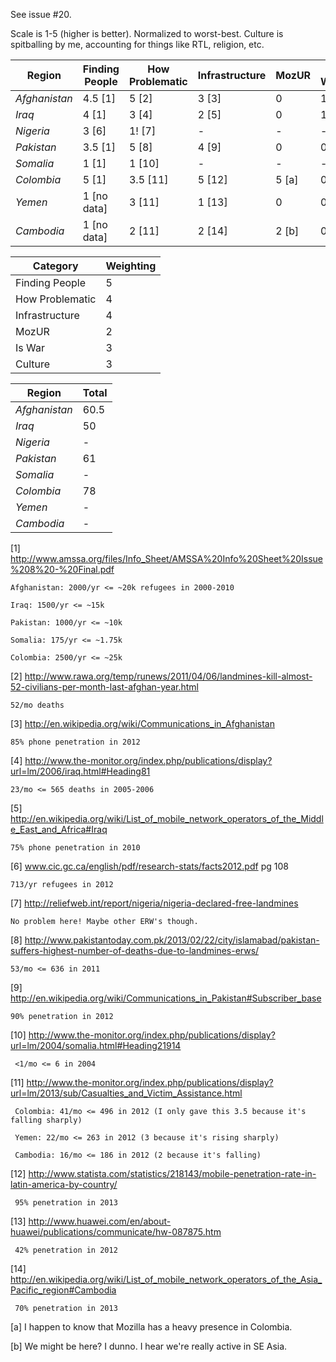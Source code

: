 See issue #20.

Scale is 1-5 (higher is better). Normalized to worst-best.
Culture is spitballing by me, accounting for things like RTL, religion, etc.

| Region        | Finding People | How Problematic | Infrastructure | MozUR | Is War | Culture |
|---------------|----------------|-----------------|----------------|-------|--------|---------|
| *Afghanistan* | 4.5 [1]        | 5 [2]           | 3 [3]          | 0     | 1      | 1       |
| *Iraq*        | 4 [1]          | 3 [4]           | 2 [5]          | 0     | 1      | 1       |
| *Nigeria*     | 3 [6]          | 1! [7]          | -              | -     | -      | -       |
| *Pakistan*    | 3.5 [1]        | 5 [8]           | 4 [9]          | 0     | 0.5    | 2       |
| *Somalia*     | 1 [1]          | 1 [10]          | -              | -     | -      | -       |
| *Colombia*    | 5 [1]          | 3.5 [11]        | 5 [12]         | 5 [a] | 0      | 3       |
| *Yemen*       | 1 [no data]    | 3 [11]          | 1 [13]         | 0     | 0.5    | 1       |
| *Cambodia*    | 1 [no data]    | 2 [11]          | 2 [14]         | 2 [b] | 0      | 3       |

| Category        | Weighting |
|-----------------|-----------|
| Finding People  | 5         |
| How Problematic | 4         |
| Infrastructure  | 4         |
| MozUR           | 2         |
| Is War          | 3         |
| Culture         | 3         |

| Region        | Total |
|---------------|-------|
| *Afghanistan* | 60.5  |
| *Iraq*        | 50    |
| *Nigeria*     | -     |
| *Pakistan*    | 61    |
| *Somalia*     | -     |
| *Colombia*    | 78    |
| *Yemen*       | -     |
| *Cambodia*    | -     |

[1] http://www.amssa.org/files/Info_Sheet/AMSSA%20Info%20Sheet%20Issue%208%20-%20Final.pdf

    Afghanistan: 2000/yr <= ~20k refugees in 2000-2010
    
    Iraq: 1500/yr <= ~15k
    
    Pakistan: 1000/yr <= ~10k
    
    Somalia: 175/yr <= ~1.75k
    
    Colombia: 2500/yr <= ~25k
    
[2] http://www.rawa.org/temp/runews/2011/04/06/landmines-kill-almost-52-civilians-per-month-last-afghan-year.html

    52/mo deaths
    
[3] http://en.wikipedia.org/wiki/Communications_in_Afghanistan

    85% phone penetration in 2012
    
[4] http://www.the-monitor.org/index.php/publications/display?url=lm/2006/iraq.html#Heading81

    23/mo <= 565 deaths in 2005-2006
    
[5] http://en.wikipedia.org/wiki/List_of_mobile_network_operators_of_the_Middle_East_and_Africa#Iraq

    75% phone penetration in 2010
    
[6] www.cic.gc.ca/english/pdf/research-stats/facts2012.pdf pg 108

    713/yr refugees in 2012
    
[7] http://reliefweb.int/report/nigeria/nigeria-declared-free-landmines

    No problem here! Maybe other ERW's though.
    
[8] http://www.pakistantoday.com.pk/2013/02/22/city/islamabad/pakistan-suffers-highest-number-of-deaths-due-to-landmines-erws/

    53/mo <= 636 in 2011
    
[9] http://en.wikipedia.org/wiki/Communications_in_Pakistan#Subscriber_base

    90% penetration in 2012
    
[10] http://www.the-monitor.org/index.php/publications/display?url=lm/2004/somalia.html#Heading21914

     <1/mo <= 6 in 2004
     
[11] http://www.the-monitor.org/index.php/publications/display?url=lm/2013/sub/Casualties_and_Victim_Assistance.html

     Colombia: 41/mo <= 496 in 2012 (I only gave this 3.5 because it's falling sharply)
     
     Yemen: 22/mo <= 263 in 2012 (3 because it's rising sharply)
     
     Cambodia: 16/mo <= 186 in 2012 (2 because it's falling)
     
[12] http://www.statista.com/statistics/218143/mobile-penetration-rate-in-latin-america-by-country/

     95% penetration in 2013
     
[13] http://www.huawei.com/en/about-huawei/publications/communicate/hw-087875.htm

     42% penetration in 2012
     
[14] http://en.wikipedia.org/wiki/List_of_mobile_network_operators_of_the_Asia_Pacific_region#Cambodia

     70% penetration in 2013
     
[a] I happen to know that Mozilla has a heavy presence in Colombia.

[b] We might be here? I dunno. I hear we're really active in SE Asia.
